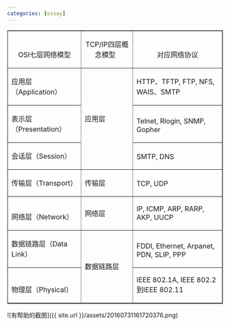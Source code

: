 ```yaml
---
categories: [essay]
---
```

<table border="1" cellspacing="0" cellpadding="0">
    <tbody>
        <tr>
        <td valign="bottom">
        <p align="center">OSI七层网络模型</p>
        </td>
        <td valign="bottom">
        <p align="center">TCP/IP四层概念模型 &nbsp;</p>
        </td>
        <td valign="bottom">
        <p align="center">对应网络协议</p>
        </td>
        </tr>
        <tr>
        <td valign="bottom">
        <p>应用层（Application）</p>
        </td>
        <td rowspan="3">
        <p>应用层</p>
        </td>
        <td valign="bottom">
        <p>HTTP、TFTP,&nbsp;FTP, NFS, WAIS、SMTP</p>
        </td>
        </tr>
        <tr>
        <td valign="bottom">
        <p>表示层（Presentation）</p>
        </td>
        <td valign="bottom">
        <p>Telnet, Rlogin, SNMP, Gopher</p>
        </td>
        </tr>
        <tr>
        <td valign="bottom">
        <p>会话层（Session）</p>
        </td>
        <td valign="bottom">
        <p>SMTP, DNS</p>
        </td>
        </tr>
        <tr>
        <td valign="bottom">
        <p>传输层（Transport）</p>
        </td>
        <td>
        <p>传输层</p>
        </td>
        <td valign="bottom">
        <p>TCP, UDP</p>
        </td>
        </tr>
        <tr>
        <td valign="bottom">
        <p>网络层（Network）</p>
        </td>
        <td>
        <p>网络层</p>
        </td>
        <td valign="bottom">
        <p>IP, ICMP, ARP, RARP, AKP, UUCP</p>
        </td>
        </tr>
        <tr>
        <td valign="bottom">
        <p>数据链路层（Data Link）</p>
        </td>
        <td rowspan="2">
        <p>数据链路层</p>
        </td>
        <td valign="bottom">
        <p>FDDI, Ethernet, Arpanet, PDN, SLIP, PPP</p>
        </td>
        </tr>
        <tr>
        <td valign="bottom">
        <p>物理层（Physical）</p>
        </td>
        <td valign="bottom">
        <p>IEEE 802.1A, IEEE 802.2到IEEE 802.11</p>
        </td>
        </tr>
    </tbody>
</table>

![有帮助的截图]({{ site.url }}/assets/20160731161720376.png)
